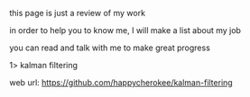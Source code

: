 this page is just a review of my work     

in order to help you to know me, I will make a list about my job    

you can read and talk with me to make great progress    

1> kalman filtering  

web url: https://github.com/happycherokee/kalman-filtering  
